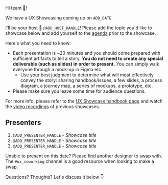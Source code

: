 <!--
Title should be: UX Showcase {{Stage Group}} {{DATE}}
(e.g. "UX Showcase CI/CD - March 2nd, 2022")
-->
Hi team :wave:!

We have a UX Showcasing coming up on `ADD_DATE`.

I'll be your host :microphone: `@ADD_HOST_HANDLE`! Please add the topic you'd like to showcase below  and add yourself to the [agenda](https://www.google.com/url?q=https://docs.google.com/document/d/1bJ2lQSFtXxpzNwKcepNlWyQaoyP6fz78gfLX-UfjA7s/edit?usp%3Dsharing&sa=D&source=calendar&ust=1659901033234141&usg=AOvVaw3uZ3GLnZkMeLjQuS1KBYN7) prior to the showcase.

Here's what you need to know:

* Each presentation is ~20 minutes and you should come prepared with sufficient artifacts to tell a story. **You do not need to create any special deliverable (such as slides) in order to present.** You can simply walk everyone through a mock-up in Figma etc.
  * Use your best judgment to determine what will most effectively convey the story: sharing handbook/issues, a few slides, a process diagram, a journey map, a series of mockups, a prototype, etc.
* Please make sure you leave some time for audience questions.

For more info, please refer to the [UX Showcase handbook page](https://about.gitlab.com/handbook/engineering/ux/ux-department-workflow/ux-showcase) and watch the [video recordings](https://www.youtube.com/playlist?list=PL05JrBw4t0Kq89nFXtkVviaIfYQPptwJz) of previous showcases.

## Presenters

1. `@ADD_PRESENTER_HANDLE` - _Showcase title_
1. `@ADD_PRESENTER_HANDLE` - _Showcase title_
1. `@ADD_PRESENTER_HANDLE` - _Showcase title_

Unable to present on this date? Please find another designer to swap with. The `#ux_coworking` channel is a good resource when looking to make a swap.

Questions? Thoughts? Let's discuss it below :point_down:
